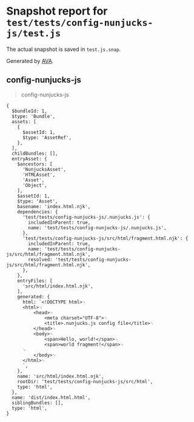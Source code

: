 # Snapshot report for `test/tests/config-nunjucks-js/test.js`

The actual snapshot is saved in `test.js.snap`.

Generated by [AVA](https://ava.li).

## config-nunjucks-js

> config-nunjucks-js

    {
      $bundleId: 1,
      $type: 'Bundle',
      assets: [
        {
          $assetId: 1,
          $type: 'AssetRef',
        },
      ],
      childBundles: [],
      entryAsset: {
        $ancestors: [
          'NunjucksAsset',
          'HTMLAsset',
          'Asset',
          'Object',
        ],
        $assetId: 1,
        $type: 'Asset',
        basename: 'index.html.njk',
        dependencies: {
          'test/tests/config-nunjucks-js/.nunjucks.js': {
            includedInParent: true,
            name: 'test/tests/config-nunjucks-js/.nunjucks.js',
          },
          'test/tests/config-nunjucks-js/src/html/fragment.html.njk': {
            includedInParent: true,
            name: 'test/tests/config-nunjucks-js/src/html/fragment.html.njk',
            resolved: 'test/tests/config-nunjucks-js/src/html/fragment.html.njk',
          },
        },
        entryFiles: [
          'src/html/index.html.njk',
        ],
        generated: {
          html: `<!DOCTYPE html>␊
          <html>␊
              <head>␊
                  <meta charset="UTF-8">␊
                  <title>.nunjucks.js config file</title>␊
              </head>␊
              <body>␊
                  <span>Hello, world!</span>␊
                  <span>world fragment!</span>␊
          ␊
              </body>␊
          </html>␊
          `,
        },
        name: 'src/html/index.html.njk',
        rootDir: 'test/tests/config-nunjucks-js/src/html',
        type: 'html',
      },
      name: 'dist/index.html.html',
      siblingBundles: [],
      type: 'html',
    }
